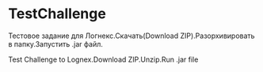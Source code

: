 # TestChallenge
Тестовое задание для Логнекс.Скачать(Download ZIP).Разорхивировать в папку.Запустить .jar файл.


Test Challenge to Lognex.Download ZIP.Unzip.Run .jar file
